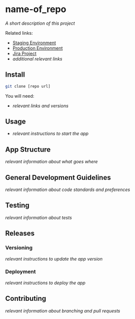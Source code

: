# name-of_repo

_A short description of this project_

Related links:

- [Staging Environment](url)
- [Production Environment](url)
- [Jira Project](url)
- _additional relevant links_

## Install

```bash
git clone [repo url]
```

You will need:

- _relevant links and versions_

## Usage

- _relevant instructions to start the app_

## App Structure

_relevant information about what goes where_

## General Development Guidelines

_relevant information about code standards and preferences_

## Testing

_relevant information about tests_

## Releases

### Versioning

_relevant instructions to update the app version_

### Deployment

_relevant instructions to deploy the app_

## Contributing

_relevant information about branching and pull requests_

